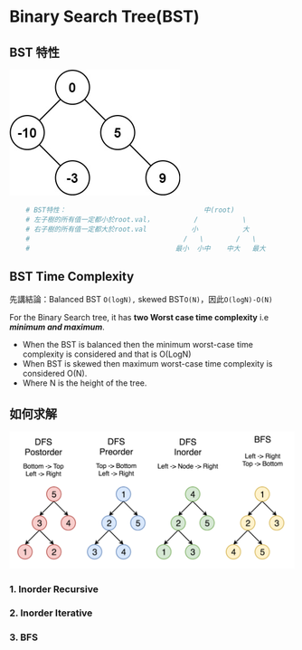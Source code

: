 # Binary Search Tree\(BST\)

## BST 特性

![](../../.gitbook/assets/image%20%2846%29.png)

```python
    # BST特性：                                  中(root)
    # 左子樹的所有值一定都小於root.val，          /           \
    # 右子樹的所有值一定都大於root.val           小           大 
    #                                      /   \        /   \
    #                                    最小  小中    中大   最大
```

## BST Time Complexity

先講結論：Balanced BST `O(logN),` skewed BST`O(N)`，因此`O(logN)-O(N)`

For the Binary Search tree, it has **two Worst case time complexity** i.e _**minimum and maximum**_.

* When the BST is balanced then the minimum worst-case time complexity is considered and that is O\(LogN\)
* When BST is skewed then maximum worst-case time complexity is considered O\(N\).
* Where N is the height of the tree.

## 如何求解

![](../../.gitbook/assets/image%20%2898%29.png)

### 1. Inorder Recursive

### 2. Inorder Iterative

### 3. BFS



